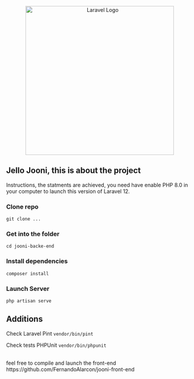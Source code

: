 <p align="center"><a href="https://laravel.com" target="_blank"><img src="https://raw.githubusercontent.com/laravel/art/master/logo-lockup/5%20SVG/2%20CMYK/1%20Full%20Color/laravel-logolockup-cmyk-red.svg" width="400" alt="Laravel Logo"></a></p>
 
</p>

## Jello Jooni, this is about the project

Instructions, the statments are achieved, you need have enable PHP 8.0 in your computer to launch this version of Laravel 12.
 
### Clone repo
```git clone ...```

### Get into the folder
```cd jooni-backe-end```

### Install dependencies
```composer install```

### Launch Server
```php artisan serve```

## Additions

Check Laravel Pint
```vendor/bin/pint``` 

Check tests PHPUnit
```vendor/bin/phpunit```


<br/>
feel free to compile and launch the front-end
https://github.com/FernandoAlarcon/jooni-front-end
 
